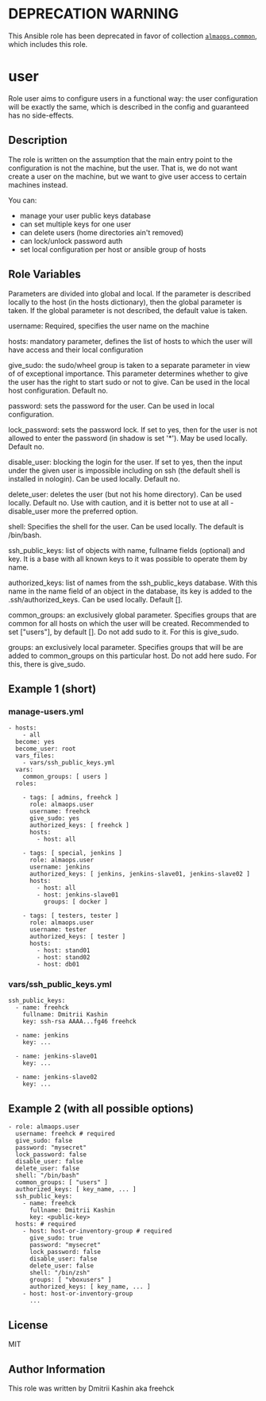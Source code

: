# DEPRECATION WARNING
This Ansible role has been deprecated in favor of collection [`almaops.common`](https://github.com/almaops/ansible-collection-common/tree/master/roles/user), which includes this role.

user
====

Role user aims to configure users in a functional way: the user configuration will be exactly the same, which is described in the config and guaranteed has no side-effects.

Description
------------

The role is written on the assumption that the main entry point to the configuration is not the machine, but the user. That is, we do not want create a user on the machine, but we want to give user access to certain machines instead.

You can:
- manage your user public keys database
- can set multiple keys for one user
- can delete users (home directories ain't removed)
- can lock/unlock password auth
- set local configuration per host or ansible group of hosts

Role Variables
--------------

Parameters are divided into global and local. If the parameter is described locally to the host (in the hosts dictionary), then the global parameter is taken. If the global parameter is not described, the default value is taken.

username: Required, specifies the user name on the machine

hosts: mandatory parameter, defines the list of hosts to which the user will have access and their local configuration

give_sudo: the sudo/wheel group is taken to a separate parameter in view of of exceptional importance. This parameter determines whether to give the user has the right to start sudo or not to give. Can be used in the local host configuration. Default no.

password: sets the password for the user. Can be used in local configuration.

lock_password: sets the password lock. If set to yes, then for the user is not allowed to enter the password (in shadow is set '*'). May be used locally. Default no.

disable_user: blocking the login for the user. If set to yes, then the input under the given user is impossible including on ssh (the default shell is installed in nologin). Can be used locally. Default no.

delete_user: deletes the user (but not his home directory). Can be used locally. Default no. Use with caution, and it is better not to use at all - disable_user more the preferred option.

shell: Specifies the shell for the user. Can be used locally. The default is /bin/bash.

ssh_public_keys: list of objects with name, fullname fields (optional) and key. It is a base with all known keys to it was possible to operate them by name.

authorized_keys: list of names from the ssh_public_keys database. With this name in the name field of an object in the database, its key is added to the .ssh/authorized_keys. Can be used locally. Default [].

common_groups: an exclusively global parameter. Specifies groups that are common for all hosts on which the user will be created. Recommended to set ["users"], by default []. Do not add sudo to it. For this is give_sudo.

groups: an exclusively local parameter. Specifies groups that will be are added to common_groups on this particular host. Do not add here sudo. For this, there is give_sudo.

Example 1 (short)
----------------

### manage-users.yml

    - hosts:
        - all
      become: yes
      become_user: root
      vars_files:
        - vars/ssh_public_keys.yml
      vars:
        common_groups: [ users ]
      roles:
    
        - tags: [ admins, freehck ]
          role: almaops.user
          username: freehck
          give_sudo: yes
          authorized_keys: [ freehck ]
          hosts:
            - host: all
    
        - tags: [ special, jenkins ]
          role: almaops.user
          username: jenkins
          authorized_keys: [ jenkins, jenkins-slave01, jenkins-slave02 ]
          hosts:
            - host: all
            - host: jenkins-slave01
              groups: [ docker ]
    
        - tags: [ testers, tester ]
          role: almaops.user
          username: tester
          authorized_keys: [ tester ]
          hosts:
            - host: stand01
            - host: stand02
            - host: db01

### vars/ssh_public_keys.yml

    ssh_public_keys:
      - name: freehck
        fullname: Dmitrii Kashin
        key: ssh-rsa AAAA...fg46 freehck
    
      - name: jenkins
        key: ...
    
      - name: jenkins-slave01
        key: ...
    
      - name: jenkins-slave02
        key: ...

Example 2 (with all possible options)
----------------

    - role: almaops.user
      username: freehck # required
      give_sudo: false
      password: "mysecret"
      lock_password: false
      disable_user: false
      delete_user: false
      shell: "/bin/bash"
      common_groups: [ "users" ]
      authorized_keys: [ key_name, ... ]
      ssh_public_keys:
        - name: freehck
          fullname: Dmitrii Kashin
          key: <public-key>
      hosts: # required
        - host: host-or-inventory-group # required
          give_sudo: true
          password: "mysecret"
          lock_password: false
          disable_user: false
          delete_user: false
          shell: "/bin/zsh"
          groups: [ "vboxusers" ]
          authorized_keys: [ key_name, ... ]
        - host: host-or-inventory-group
          ...

License
-------

MIT

Author Information
------------------

This role was written by Dmitrii Kashin aka freehck
